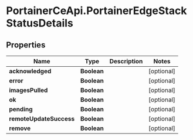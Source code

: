 # PortainerCeApi.PortainerEdgeStackStatusDetails

## Properties
Name | Type | Description | Notes
------------ | ------------- | ------------- | -------------
**acknowledged** | **Boolean** |  | [optional] 
**error** | **Boolean** |  | [optional] 
**imagesPulled** | **Boolean** |  | [optional] 
**ok** | **Boolean** |  | [optional] 
**pending** | **Boolean** |  | [optional] 
**remoteUpdateSuccess** | **Boolean** |  | [optional] 
**remove** | **Boolean** |  | [optional] 


